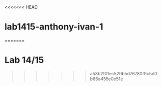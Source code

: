<<<<<<< HEAD
# lab1415-anthony-ivan-1
=======
# Lab 14/15
>>>>>>> a53b2f01ec520b5d76780f9c5d0b66a455e0e51e
